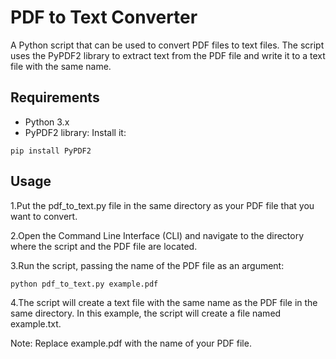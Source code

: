 
# PDF to Text Converter

A Python script that can be used to convert PDF files to text files. The script uses the PyPDF2 library to extract text from the PDF file and write it to a text file with the same name.

## Requirements
- Python 3.x
- PyPDF2 library:
Install it:

```
pip install PyPDF2
```

## Usage
1.Put the pdf_to_text.py file in the same directory as your PDF file that you want to convert.

2.Open the Command Line Interface (CLI) and navigate to the directory where the script and the PDF file are located.

3.Run the script, passing the name of the PDF file as an argument:

```
python pdf_to_text.py example.pdf
```

4.The script will create a text file with the same name as the PDF file in the same directory. In this example, the script will create a file named example.txt.

Note: Replace example.pdf with the name of your PDF file.
